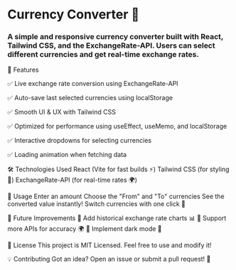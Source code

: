 # Currency Converter 💱
### A simple and responsive currency converter built with React, Tailwind CSS, and the ExchangeRate-API. Users can select different currencies and get real-time exchange rates.

🚀 Features

✅ Live exchange rate conversion using ExchangeRate-API

✅ Auto-save last selected currencies using localStorage

✅ Smooth UI & UX with Tailwind CSS

✅ Optimized for performance using useEffect, useMemo, and localStorage

✅ Interactive dropdowns for selecting currencies

✅ Loading animation when fetching data


🛠️ Technologies Used
React (Vite for fast builds ⚡)
Tailwind CSS (for styling 🎨)
ExchangeRate-API (for real-time rates 🌍)


📌 Usage
Enter an amount
Choose the "From" and "To" currencies
See the converted value instantly!
Switch currencies with one click 🔄


📝 Future Improvements
🔹 Add historical exchange rate charts 📊
🔹 Support more APIs for accuracy 🌍
🔹 Implement dark mode 🌙


📄 License
This project is MIT Licensed. Feel free to use and modify it!


💡 Contributing
Got an idea? Open an issue or submit a pull request! 🚀


